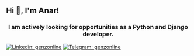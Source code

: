 ## Hi 👋, I'm Anar!
<h3 align="center">I am actively looking for opportunities as a Python and Django developer. </h3>

[![Linkedin: genzonline](https://img.shields.io/badge/-genzonline-blue?style=flat-square&logo=Linkedin&logoColor=white&link=https://www.linkedin.com/in/genzonline/)](https://www.linkedin.com/in/genzonline/)
[![Telegram: genzonline](https://img.shields.io/badge/-genzonline-blue?style=flat-square&logo=Telegram&logoColor=white&link=https://t.me/genzonline)](https://t.me/genzonline)

<!--
**ADzhafarov/ADzhafarov** is a ✨ _special_ ✨ repository because its `README.md` (this file) appears on your GitHub profile.

Here are some ideas to get you started:

- 🔭 I’m currently working on ...
- 🌱 I’m currently learning ...
- 👯 I’m looking to collaborate on ...
- 🤔 I’m looking for help with ...
- 💬 Ask me about ...
- 📫 How to reach me: ...
- 😄 Pronouns: ...
- ⚡ Fun fact: ...
-->
